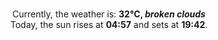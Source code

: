 <p  align="center"><br/>Currently, the weather is: <b> 32°C, <i>broken clouds</i></b></br>Today, the sun rises at <b>04:57</b> and sets at <b>19:42</b>.</p>